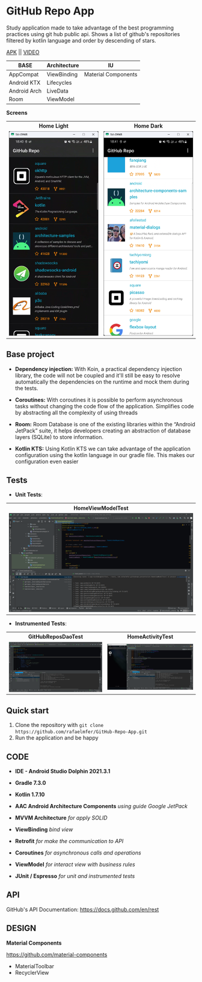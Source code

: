 # GitHub Repo App

Study application made to take advantage of the best programming practices using git hub public api.
Shows a list of github's repositories filtered by kotlin language and order by descending of stars. 

[APK](https://github.com/rafaelmfer/GitHub-Repo-App/blob/master/apk/app-debug.apk?raw=true)
|| [VIDEO](https://github.com/rafaelmfer/GitHub-Repo-App/blob/master/github_assets/videos/screen_recording_app.mp4?raw=true)

<table>
    <thead>
        <tr>
            <th>BASE</th>
            <th>Architecture</th>
            <th>IU</th>
        </tr>
    </thead>
    <tbody>
        <tr>
            <td>AppCompat</td>
            <td>ViewBinding</td>
            <td>Material Components</td>
        </tr>
        <tr>
            <td>Android KTX</td>
            <td>Lifecycles</td>
        </tr>
        <tr>
            <td>Android Arch</td>
            <td>LiveData</td>
        </tr>
        <tr>
            <td>Room</td>
            <td>ViewModel</td>
        </tr>
    </tbody>
</table>


**Screens**
<table>  
    <th>Home Light</th>
    <th>Home Dark</th>
    <tr>
        <td>
            <img src="https://github.com/rafaelmfer/GitHub-Repo-App/blob/master/github_assets/images/Home%20Light.png"/>
        </td>
        <td>
            <img src="https://github.com/rafaelmfer/GitHub-Repo-App/blob/master/github_assets/images/Home%20Dark.png"/>
        </td>
    </tr>
</table>

## Base project

- **Dependency injection:**
  With Koin, a practical dependency injection library, the code will not be coupled and it'll still
  be easy to resolve automatically the dependencies on the runtime and mock them during the tests.

- **Coroutines:**
  With coroutines it is possible to perform asynchronous tasks without changing the code flow of the
  application. Simplifies code by abstracting all the complexity of using threads

- **Room:**
  Room Database is one of the existing libraries within the “Android JetPack” suite, it helps
  developers creating an abstraction of database layers (SQLite) to store information.

- **Kotlin KTS:**
  Using Kotlin KTS we can take advantage of the application configuration using the kotlin language
  in our gradle file. This makes our configuration even easier

## Tests

- **Unit Tests**:

<table>
    <th>HomeViewModelTest</th>
    <tr>
        <td>
            <img src="https://github.com/rafaelmfer/GitHub-Repo-App/blob/master/github_assets/images/HomeViewModelTest.png"/>
        </td>
    </tr>
</table>

- **Instrumented Tests**:

<table>
    <th>GitHubReposDaoTest</th>
    <th>HomeActivityTest</th>
    <tr>
        <td>
            <img src="https://github.com/rafaelmfer/GitHub-Repo-App/blob/master/github_assets/images/GitHubReposDaoTest.png"/>
        </td>
        <td>
            <img src="https://github.com/rafaelmfer/GitHub-Repo-App/blob/master/github_assets/images/HomeActivityTest.png"/>
        </td>
    </tr>
</table>

## Quick start

1. Clone the repository with `git clone https://github.com/rafaelmfer/GitHub-Repo-App.git`
2. Run the application and be happy

## CODE

- **IDE - Android Studio Dolphin 2021.3.1**

- **Gradle 7.3.0**

- **Kotlin 1.7.10**

- **AAC Android Architecture Components** *using guide Google JetPack*

- **MVVM Architecture** *for apply SOLID*

- **ViewBinding** *bind view*

- **Retrofit** *for make the communication to API*

- **Coroutines** *for asynchronous calls and operations*

- **ViewModel** *for interact view with business rules*

- **JUnit / Espresso** *for unit and instrumented tests*

## API

GitHub's API Documentation: https://docs.github.com/en/rest

## DESIGN

**Material Components**

https://github.com/material-components

- MaterialToolbar
- RecyclerView